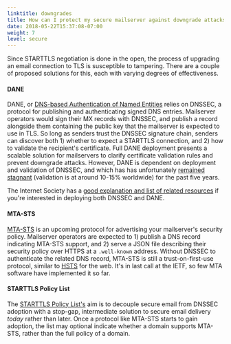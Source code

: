 ```yaml
---
linktitle: downgrades
title: How can I protect my secure mailserver against downgrade attacks?
date: 2018-05-22T15:37:08-07:00
weight: 7
level: secure
---
```


Since STARTTLS negotiation is done in the open, the process of upgrading an email connection to TLS is susceptible to tampering. There are a couple of proposed solutions for this, each with varying degrees of effectiveness.

#### DANE

DANE, or [DNS-based Authentication of Named Entities](https://tools.ietf.org/html/rfc7672) relies on DNSSEC, a protocol for publishing and authenticating signed DNS entries. Mailserver operators would sign their MX records with DNSSEC, and publish a record alongside them containing the public key that the mailserver is expected to use in TLS. So long as senders trust the DNSSEC signature chain, senders can discover both 1) whether to expect a STARTTLS connection, and 2) how to validate the recipient's certificate. Full DANE deployment presents a scalable solution for mailservers to clarify certificate validation rules and prevent downgrade attacks. However, DANE is dependent on deployment and validation of DNSSEC, and which has has unfortunately [remained stagnant](https://www.internetsociety.org/deploy360/dnssec/statistics/) (validation is at around 10-15% worldwide) for the past five years.

The Internet Society has a [good explanation and list of related resources](https://www.internetsociety.org/resources/deploy360/dane/) if you're interested in deploying both DNSSEC and DANE.

#### MTA-STS

[MTA-STS](https://datatracker.ietf.org/doc/draft-ietf-uta-mta-sts/) is an upcoming protocol for advertising your mailserver's security policy. Mailserver operators are expected to 1) publish a DNS record indicating MTA-STS support, and 2) serve a JSON file describing their security policy over HTTPS at a `.well-known` address. Without DNSSEC to authenticate the related DNS record, MTA-STS is still a trust-on-first-use protocol, similar to [HSTS](https://tools.ietf.org/html/rfc6797) for the web. It's in last call at the IETF, so few MTA software have implemented it so far.

#### STARTTLS Policy List

The [STARTTLS Policy List's](/policy-list) aim is to decouple secure email from DNSSEC adoption with a stop-gap, intermediate solution to secure email delivery *today* rather than later. Once a protocol like MTA-STS starts to gain adoption, the list may optional indicate whether a domain supports MTA-STS, rather than the full policy of a domain.
